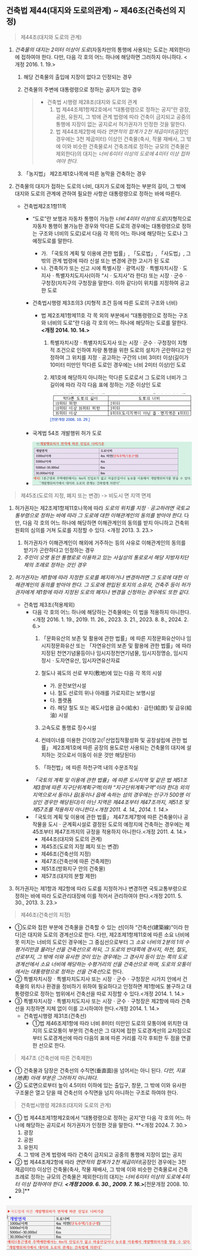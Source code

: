 ## 건축법 제44(대지와 도로의관계) ~ 제46조(건축선의 지정)

> 제44조(대지와 도로의 관계)

1. *건축물의 대지는 2미터 이상이 도로*(자동차만의 통행에 사용되는 도로는 제외한다)에 접하여야 한다. 다만, 다음 각 호의 어느 하나에 해당하면 그러하지 아니하다. <개정 2016. 1. 19.>

   1. 해당 건축물의 출입에 지장이 없다고 인정되는 경우
   2. 건축물의 주변에 대통령령으로 정하는 공지가 있는 경우

      > * 건축법 시행령 제28조(대지와 도로의 관계
      >   1. 법 제44조제1항제2호에서 “대통령령으로 정하는 공지”란 광장, 공원, 유원지, 그 밖에 관계 법령에 따라 건축이 금지되고 공중의 통행에 지장이 없는 공지로서 허가권자가 인정한 것을 말한다.
      >   2. 법 제44조제2항에 따라 *연면적의 합계가 2천 제곱미터*(공장인 경우에는 3천 제곱미터) 이상인 건축물(축사, 작물 재배사, 그 밖에 이와 비슷한 건축물로서 건축조례로 정하는 규모의 건축물은 제외한다)의 대지는 *너비 6미터 이상의 도로에 4미터 이상 접하여야 한다.*
      >
   3. 「농지법」 제2조제1호나목에 따른 농막을 건축하는 경우
2. 건축물의 대지가 접하는 도로의 너비, 대지가 도로에 접하는 부분의 길이, 그 밖에 대지와 도로의 관계에 관하여 필요한 사항은 대통령령으로 정하는 바에 따른다.

   * 건축법제2조1항11목
     * “도로”란 보행과 자동차 통행이 가능한 *너비 4미터 이상의 도로*(지형적으로 자동차 통행이 불가능한 경우와 막다른 도로의 경우에는 대통령령으로 정하는 구조와 너비의 도로)로서 다음 각 목의 어느 하나에 해당하는 도로나 그 예정도로를 말한다.

       * 가. 「국토의 계획 및 이용에 관한 법률」, 「도로법」, 「사도법」, 그 밖의 관계 법령에 따라 신설 또는 변경에 관한 고시가 된 도로
       * 나. 건축허가 또는 신고 시에 특별시장ㆍ광역시장ㆍ특별자치시장ㆍ도지사ㆍ특별자치도지사(이하 “시ㆍ도지사”라 한다) 또는 시장ㆍ군수ㆍ구청장(자치구의 구청장을 말한다. 이하 같다)이 위치를 지정하여 공고한 도로
     * 건축법시행령 제3조의3 (지형적 조건 등에 따른 도로의 구조와 너비)

       * 법 제2조제1항제11호 각 목 외의 부분에서 “대통령령으로 정하는 구조와 너비의 도로”란 다음 각 호의 어느 하나에 해당하는 도로를 말한다. **<개정 2014. 10. 14.>**
         1. 특별자치시장ㆍ특별자치도지사 또는 시장ㆍ군수ㆍ구청장이 지형적 조건으로 인하여 차량 통행을 위한 도로의 설치가 곤란하다고 인정하여 그 위치를 지정ㆍ공고하는 구간의 너비 3미터 이상(길이가 10미터 미만인 막다른 도로인 경우에는 너비 2미터 이상)인 도로
         2. 제1호에 해당하지 아니하는 막다른 도로로서 그 도로의 너비가 그 길이에 따라 각각 다음 표에 정하는 기준 이상인 도로

            ![1730903264889](images/44.제44조-제46조/1730903264889.png)
     * 국계법 54조 개발행위 허가 도로
     * ![1730903392413](images/44.제44조-제46조/1730903392413.png)

> 제45조(도로의 지정, 폐지 또는 변경) -> 비도시 면 지역 면제

1. 허가권자는 제2조제1항제11호나목에 따라 *도로의 위치를 지정ㆍ공고하려면 국토교통부령으로 정하는 바에 따라 그 도로에 대한 이해관계인의 동의를 받아야 한다.* 다만, 다음 각 호의 어느 하나에 해당하면 이해관계인의 동의를 받지 아니하고 건축위원회의 심의를 거쳐 도로를 지정할 수 있다. <개정 2013. 3. 23.>

   1. 허가권자가 이해관계인이 해외에 거주하는 등의 사유로 이해관계인의 동의를 받기가 곤란하다고 인정하는 경우
   2. *주민이 오랫 동안 통행로로 이용하고 있는 사실상의 통로로서 해당 지방자치단체의 조례로 정하는 것인 경우*
2. *허가권자는 제1항에 따라 지정한 도로를 폐지하거나 변경하려면 그 도로에 대한 이해관계인의 동의를 받아야 한다. 그 도로에 편입된 토지의 소유자, 건축주 등이 허가권자에게 제1항에 따라 지정된 도로의 폐지나 변경을 신청하는 경우에도 또한 같다.*

   * 건축법 제3조(적용제외)
     * 다음 각 호의 어느 하나에 해당하는 건축물에는 이 법을 적용하지 아니한다. <개정 2016. 1. 19., 2019. 11. 26., 2023. 3. 21., 2023. 8. 8., 2024. 2. 6.>
       1. 「문화유산의 보존 및 활용에 관한 법률」에 따른 지정문화유산이나 임시지정문화유산 또는 「자연유산의 보존 및 활용에 관한 법률」에 따라 지정된 천연기념물등이나 임시지정천연기념물, 임시지정명승, 임시지정시ㆍ도자연유산, 임시자연유산자료
       2. 철도나 궤도의 선로 부지(敷地)에 있는 다음 각 목의 시설

          * 가. 운전보안시설
          * 나. 철도 선로의 위나 아래를 가로지르는 보행시설
          * 다. 플랫폼
          * 라. 해당 철도 또는 궤도사업용 급수(給水)ㆍ급탄(給炭) 및 급유(給油) 시설
       3. 고속도로 통행료 징수시설
       4. 컨테이너를 이용한 간이창고(「산업집적활성화 및 공장설립에 관한 법률」 제2조제1호에 따른 공장의 용도로만 사용되는 건축물의 대지에 설치하는 것으로서 이동이 쉬운 것만 해당된다)
       5. 「하천법」에 따른 하천구역 내의 수문조작실
     * *「국토의 계획 및 이용에 관한 법률」에 따른 도시지역 및 같은 법 제51조제3항에 따른 지구단위계획구역(이하 “지구단위계획구역”이라 한다) 외의 지역으로서 동이나 읍(동이나 읍에 속하는 섬의 경우에는 인구가 500명 이상인 경우만 해당된다)이 아닌 지역은 제44조부터 제47조까지, 제51조 및 제57조를 적용하지 아니한다.<개정 2011. 4. 14., 2014. 1. 14.>*
     * 「국토의 계획 및 이용에 관한 법률」 제47조제7항에 따른 건축물이나 공작물을 도시ㆍ군계획시설로 결정된 도로의 예정지에 건축하는 경우에는 제45조부터 제47조까지의 규정을 적용하지 아니한다.<개정 2011. 4. 14.>
       * 제44조(대지와 도로의 관계)
       * 제45조(도로의 지정 폐지 또는 변경)
       * 제46조(건축선의 지정)
       * 제47조(건축선에 따른 건축제한)
       * 제51조(방화지구 안의 건축물)
       * 제57조(대지의 분할 제한)
3. 허가권자는 제1항과 제2항에 따라 도로를 지정하거나 변경하면 국토교통부령으로 정하는 바에 따라 도로관리대장에 이를 적어서 관리하여야 한다.<개정 2011. 5. 30., 2013. 3. 23.>

> 제46조(건축선의 지정)

* ①도로와 접한 부분에 건축물을 건축할 수 있는 선[이하 “건축선(建築線)”이라 한다]은 대지와 도로의 경계선으로 한다. 다만, 제2조제1항제11호에 따른 소요 너비에 못 미치는 너비의 도로인 경우에는 그 중심선으로부터 그 *소요 너비의 2분의 1의 수평거리만큼 물러난 선을 건축선으로 하되, 그 도로의 반대쪽에 경사지, 하천, 철도, 선로부지, 그 밖에 이와 유사한 것이 있는 경우에는 그 경사지 등이 있는 쪽의 도로경계선에서 소요 너비에 해당하는 수평거리의 선을 건축선으로 하며, 도로의 모퉁이에서는 대통령령으로 정하는 선을 건축선*으로 한다.
* ② 특별자치시장ㆍ특별자치도지사 또는 시장ㆍ군수ㆍ구청장은 시가지 안에서 건축물의 위치나 환경을 정비하기 위하여 필요하다고 인정하면 제1항에도 불구하고 대통령령으로 정하는 범위에서 건축선을 따로 지정할 수 있다.<개정 2014. 1. 14.>
* ③ 특별자치시장ㆍ특별자치도지사 또는 시장ㆍ군수ㆍ구청장은 제2항에 따라 건축선을 지정하면 지체 없이 이를 고시하여야 한다.<개정 2014. 1. 14.>
  * 건축법시행령 제31조(건축선)
    * ①법 제46조제1항에 따라 너비 8미터 미만인 도로의 모퉁이에 위치한 대지의 도로모퉁이 부분의 건축선은 그 대지에 접한 도로경계선의 교차점으로부터 도로경계선에 따라 다음의 표에 따른 거리를 각각 후퇴한 두 점을 연결한 선으로 한다.

> 제47조 (건축선에 따른 건축제한)

* ① 건축물과 담장은 건축선의 수직면(垂直面)을 넘어서는 아니 된다. *다만, 지표(地表) 아래 부분은 그러하지 아니하다.*
* ② 도로면으로부터 높이 4.5미터 이하에 있는 출입구, 창문, 그 밖에 이와 유사한 구조물은 열고 닫을 때 건축선의 수직면을 넘지 아니하는 구조로 하여야 한다.


> 건축법시행령 제28조(대지와 도로의 관계)

* ① 법 제44조제1항제2호에서 “대통령령으로 정하는 공지”란 다음 각 호의 어느 하나에 해당하는 공지로서 허가권자가 인정한 것을 말한다. **<개정 2024. 7. 30.>
  1. 광장
  2. 공원
  3. 유원지
  4. 그 밖에 관계 법령에 따라 건축이 금지되고 공중의 통행에 지장이 없는 공지
* ② 법 제44조제2항에 따라 *연면적의 합계가 2천 제곱미터*(공장인 경우에는 3천 제곱미터) 이상인 건축물(축사, 작물 재배사, 그 밖에 이와 비슷한 건축물로서 건축조례로 정하는 규모의 건축물은 제외한다)의 대지는 *너비 6미터 이상의 도로에 4미터 이상 접하여야 한다. ***<개정 2009. 6. 30., 2009. 7. 16.>****[전문개정 2008. 10. 29.]**
*

![1730905404500](images/44.제44조-제46조/1730905404500.png)
